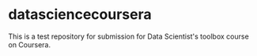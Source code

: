 # datasciencecoursera
This is a test repository for submission for Data Scientist's toolbox course on Coursera.
